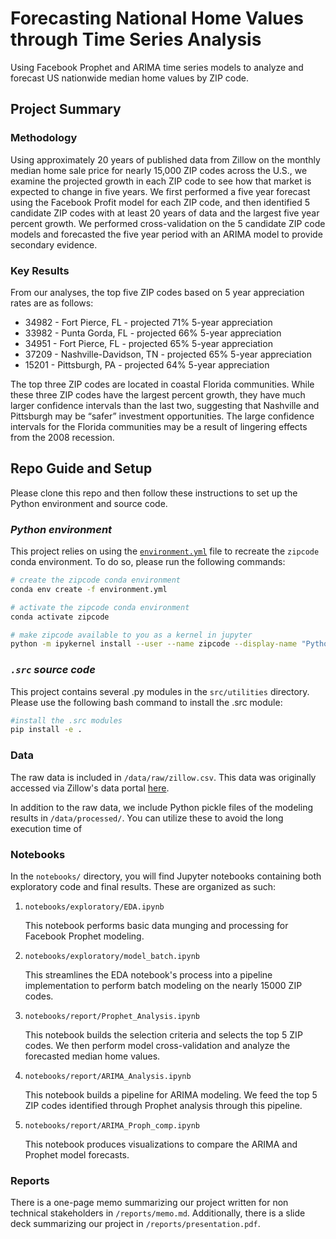 # Forecasting National Home Values through Time Series Analysis

Using Facebook Prophet and ARIMA time series models to analyze and forecast US nationwide median home values by ZIP code.

## Project Summary
### Methodology
Using approximately 20 years of published data from Zillow on the monthly median home sale price for nearly 15,000 ZIP codes across the U.S., we examine the projected growth in each ZIP code to see how that market is expected to change in five years. We first performed a five year forecast using the Facebook Profit model for each ZIP code, and then identified 5 candidate ZIP codes with at least 20 years of data and the largest five year percent growth. We performed cross-validation on the 5 candidate ZIP code models and forecasted the five year period with an ARIMA model to provide secondary evidence.

### Key Results 
From our analyses, the top five ZIP codes based on 5 year appreciation rates are as follows: 
  * 34982 - Fort Pierce, FL - projected 71% 5-year appreciation 
  * 33982 - Punta Gorda, FL - projected 66% 5-year appreciation 
  * 34951 - Fort Pierce, FL - projected 65% 5-year appreciation 
  * 37209 - Nashville-Davidson, TN - projected 65% 5-year appreciation 
  * 15201 - Pittsburgh, PA - projected 64% 5-year appreciation

The top three ZIP codes are located in coastal Florida communities. While these three ZIP codes have the largest percent growth, they have much larger confidence intervals than the last two, suggesting that Nashville and Pittsburgh may be “safer” investment opportunities. The large confidence intervals for the Florida communities may be a result of lingering effects from the 2008 recession.

## Repo Guide and Setup

Please clone this repo and then follow these instructions to set up the Python environment and source code.

### _Python environment_
This project relies on using the [`environment.yml`](environment.yml) file to recreate the `zipcode` conda environment. To do so, please run the following commands:

```bash
# create the zipcode conda environment
conda env create -f environment.yml

# activate the zipcode conda environment
conda activate zipcode

# make zipcode available to you as a kernel in jupyter
python -m ipykernel install --user --name zipcode --display-name "Python (zipcode)"
```

### _`.src` source code_

This project contains several .py modules in the `src/utilities` directory. Please use the following bash command to install the .src module:

``` bash
#install the .src modules
pip install -e .
```

### Data
The raw data is included in `/data/raw/zillow.csv`. This data was originally accessed via Zillow's data portal [here](https://www.zillow.com/research/data/).

In addition to the raw data, we include Python pickle files of the modeling results in `/data/processed/`. You can utilize these to avoid the long execution time of 

### Notebooks

In the `notebooks/` directory, you will find Jupyter notebooks containing both exploratory code and final results. These are organized as such:

 1. `notebooks/exploratory/EDA.ipynb`

     This notebook performs basic data munging and processing for Facebook Prophet modeling. 

2. `notebooks/exploratory/model_batch.ipynb`

    This streamlines the EDA notebook's process into a pipeline implementation to perform batch modeling on the nearly 15000 ZIP codes.
    
3. `notebooks/report/Prophet_Analysis.ipynb`

    This notebook builds the selection criteria and selects the top 5 ZIP codes. We then perform model cross-validation and analyze the forecasted median home values. 

4. `notebooks/report/ARIMA_Analysis.ipynb`

    This notebook builds a pipeline for ARIMA modeling. We feed the top 5 ZIP codes identified through Prophet analysis through this pipeline. 

5. `notebooks/report/ARIMA_Proph_comp.ipynb`

    This notebook produces visualizations to compare the ARIMA and Prophet model forecasts. 


### Reports
There is a one-page memo summarizing our project written for non technical stakeholders in `/reports/memo.md`. Additionally, there is a slide deck summarizing our project in `/reports/presentation.pdf`.




